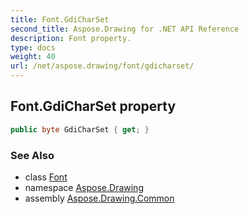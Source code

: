 ```yaml
---
title: Font.GdiCharSet
second_title: Aspose.Drawing for .NET API Reference
description: Font property. 
type: docs
weight: 40
url: /net/aspose.drawing/font/gdicharset/
---
```

## Font.GdiCharSet property

```csharp
public byte GdiCharSet { get; }
```

### See Also

* class [Font](../)
* namespace [Aspose.Drawing](../../font/)
* assembly [Aspose.Drawing.Common](../../../)


